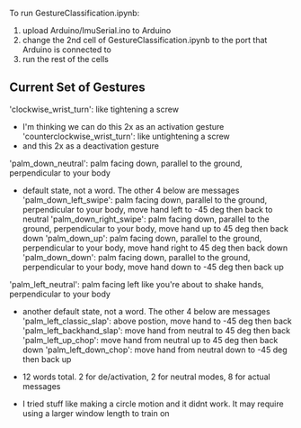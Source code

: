 To run GestureClassification.ipynb:
1. upload Arduino/ImuSerial.ino to Arduino
2. change the 2nd cell of GestureClassification.ipynb to the port that Arduino is connected to
3. run the rest of the cells

Current Set of Gestures
-----------------------
'clockwise_wrist_turn': like tightening a screw
- I'm thinking we can do this 2x as an activation gesture
'counterclockwise_wrist_turn': like untightening a screw
- and this 2x as a deactivation gesture

'palm_down_neutral': palm facing down, parallel to the ground, perpendicular to your body
- default state, not a word. The other 4 below are messages
'palm_down_left_swipe': palm facing down, parallel to the ground, perpendicular to your body, move hand left to -45 deg then back to neutral
'palm_down_right_swipe': palm facing down, parallel to the ground, perpendicular to your body, move hand up to 45 deg then back down
'palm_down_up': palm facing down, parallel to the ground, perpendicular to your body, move hand right to 45 deg then back down
'palm_down_down': palm facing down, parallel to the ground, perpendicular to your body, move hand down to -45 deg then back up

'palm_left_neutral': palm facing left like you're about to shake hands, perpendicular to your body
- another default state, not a word. The other 4 below are messages
'palm_left_classic_slap': above postion, move hand to -45 deg then back
'palm_left_backhand_slap': move hand from neutral to 45 deg then back
'palm_left_up_chop': move hand from neutral up to 45 deg then back down
'palm_left_down_chop': move hand from neutral down to -45 deg then back up

- 12 words total. 2 for de/activation, 2 for neutral modes, 8 for actual messages
- I tried stuff like making a circle motion and it didnt work. It may require using a larger window length to train on